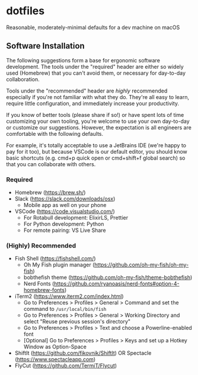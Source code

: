 # dotfiles
Reasonable, moderately-minimal defaults for a dev machine on macOS

## Software Installation

The following suggestions form a base for ergonomic software development. The tools under the "required" header are either so widely used (Homebrew) that you can't avoid them, or necessary for day-to-day collaboration.

Tools under the "recommended" header are *highly* recommended especially if you're not familiar with what they do. They're all easy to learn, require little configuration, and immediately increase your productivity. 

If you know of better tools (please share if so!) or have spent lots of time customizing your own tooling, you're welcome to use your own day-to-day or customize our suggestions. However, the expectation is all engineers are comfortable with the following defaults.

For example, it's totally acceptable to use a JetBrains IDE (we're happy to pay for it too), but because VSCode is our default editor, you should know basic shortcuts (e.g. cmd+p quick open or cmd+shift+f global search) so that you can collaborate with others.

### Required

- Homebrew (https://brew.sh/)
- Slack (https://slack.com/downloads/osx) 
  - Mobile app as well on your phone
- VSCode (https://code.visualstudio.com/)
  - For Rotabull development: ElixirLS, Prettier
  - For Python development: Python
  - For remote pairing: VS Live Share
  
### (Highly) Recommended

- Fish Shell (https://fishshell.com/)
  - Oh My Fish plugin manager (https://github.com/oh-my-fish/oh-my-fish)
  - bobthefish theme (https://github.com/oh-my-fish/theme-bobthefish)
  - Nerd Fonts (https://github.com/ryanoasis/nerd-fonts#option-4-homebrew-fonts)
- iTerm2 (https://www.iterm2.com/index.html)
  - Go to Preferences > Profiles > General > Command and set the command to `/usr/local/bin/fish`
  - Go to Preferences > Profiles > General > Working Directory and select "Reuse previous session's directory"
  - Go to Preferences > Profiles > Text and choose a Powerline-enabled font
  - [Optional] Go to Preferences > Profiles > Keys and set up a Hotkey Window as Option-Space
- ShiftIt (https://github.com/fikovnik/ShiftIt) OR Spectacle (https://www.spectacleapp.com)
- FlyCut (https://github.com/TermiT/Flycut)
